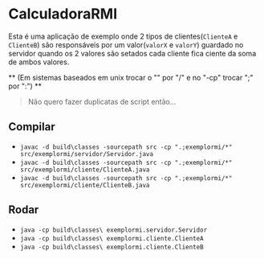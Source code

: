﻿# CalculadoraRMI

Esta é uma aplicação de exemplo onde 2 tipos de clientes(`ClienteA` e `ClienteB`) 
são responsáveis por um valor(`valorX` e `valorY`) guardado no servidor
quando os 2 valores são setados cada cliente fica ciente da soma de ambos valores.

** (Em sistemas baseados em unix trocar o "\" por "/" e no "-cp" trocar ";" por ":") **
> Não quero fazer duplicatas de script então...

## Compilar
* `javac -d build\classes -sourcepath src -cp ".;exemplormi/*" src/exemplormi/servidor/Servidor.java`
* `javac -d build\classes -sourcepath src -cp ".;exemplormi/*" src/exemplormi/cliente/ClienteA.java`
* `javac -d build\classes -sourcepath src -cp ".;exemplormi/*" src/exemplormi/cliente/ClienteB.java`

## Rodar
* `java -cp build\classes\ exemplormi.servidor.Servidor`
* `java -cp build\classes\ exemplormi.cliente.ClienteA`
* `java -cp build\classes\ exemplormi.cliente.ClienteB`